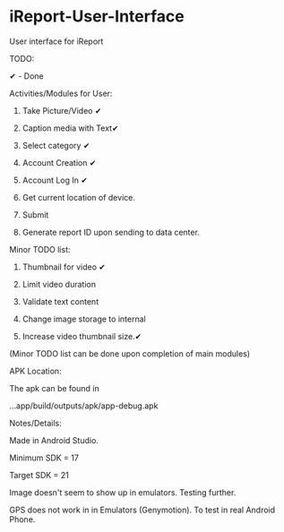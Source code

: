 iReport-User-Interface
======================

User interface for iReport

TODO:

✔ - Done

Activities/Modules for User:

1. Take Picture/Video ✔

2. Caption media with Text✔

3. Select category ✔

4. Account Creation ✔

5. Account Log In ✔

6. Get current location of device.

7. Submit

7. Generate report ID upon sending to data center.

Minor TODO list:

1. Thumbnail for video ✔

2. Limit video duration

3. Validate text content

4. Change image storage to internal

5. Increase video thumbnail size.✔

(Minor TODO list can be done upon completion of main modules)

APK Location:

The apk can be found in 

...app/build/outputs/apk/app-debug.apk


Notes/Details:

Made in Android Studio.

Minimum SDK = 17

Target SDK = 21

Image doesn't seem to show up in emulators. Testing further.


GPS does not work in in Emulators (Genymotion). To test in real Android Phone.
